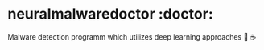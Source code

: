 # neuralmalwaredoctor :doctor:
Malware detection programm which utilizes deep learning approaches
:dancer: :coffee:
